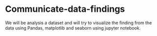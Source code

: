 # Communicate-data-findings
 We will be analysis a dataset and will try to visualize the finding from the data using Pandas, matplotlib and seaborn using jupyter notebook.
